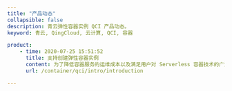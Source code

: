 ```yaml
---
title: "产品动态"
collapsible: false
description: 青云弹性容器实例 QCI 产品动态。
keyword: 青云, QingCloud, 云计算, QCI, 容器

product:
    - time: 2020-07-25 15:51:52
      title: 支持创建弹性容器实例
      content: 为了降低容器服务的运维成本以及满足用户对 Serverless 容器技术的广泛需求，弹性容器实例集成了云平台云服务器，存储以及网络等资源，提供了一套自动化的容器运行环境。
      url: /container/qci/intro/introduction

---
```


<!-- 设置上述参数可生成产品动态页  -->
